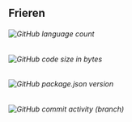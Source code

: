 ## Frieren
###### ![GitHub language count](https://img.shields.io/github/languages/count/xct007/frieren-profile?color=g&style=for-the-badge)
###### ![GitHub code size in bytes](https://img.shields.io/github/languages/code-size/xct007/frieren-profile?style=for-the-badge)
###### ![GitHub package.json version](https://img.shields.io/github/package-json/v/xct007/frieren-profile?style=for-the-badge)
###### ![GitHub commit activity (branch)](https://img.shields.io/github/commit-activity/w/xct007/frieren-profile/master?style=for-the-badge)
##
